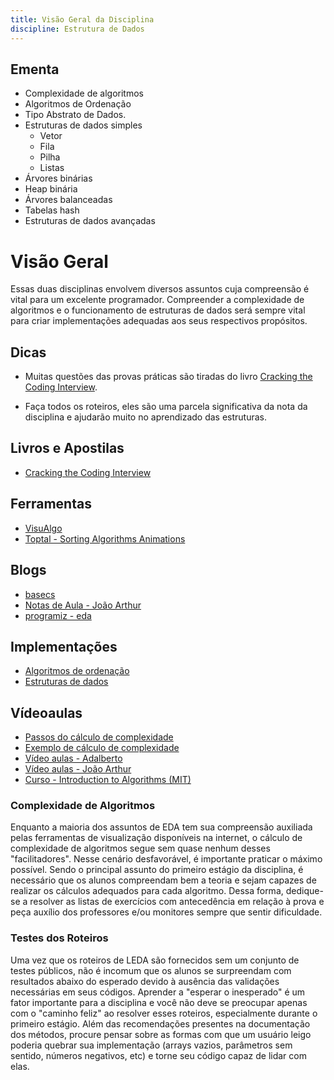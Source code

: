 ```yaml
---
title: Visão Geral da Disciplina
discipline: Estrutura de Dados
---
```


## Ementa

- Complexidade de algoritmos
- Algoritmos de Ordenação
- Tipo Abstrato de Dados.
- Estruturas de dados simples
    - Vetor 
    - Fila 
    - Pilha 
    - Listas
- Árvores binárias
- Heap binária
- Árvores balanceadas
- Tabelas hash
- Estruturas de dados avançadas

# Visão Geral

Essas duas disciplinas envolvem diversos assuntos cuja compreensão é vital para um excelente programador. Compreender a complexidade de algoritmos e o funcionamento de estruturas de dados será sempre vital para criar implementações adequadas aos seus respectivos propósitos.

## Dicas

- Muitas questões das provas práticas são tiradas do livro [Cracking the Coding Interview](https://www.pdfdrive.com/cracking-the-coding-interview-e52072841.html).

- Faça todos os roteiros, eles são uma parcela significativa da nota da disciplina e ajudarão muito no aprendizado das estruturas.

## Livros e Apostilas

- [Cracking the Coding Interview](https://www.pdfdrive.com/cracking-the-coding-interview-e52072841.html)

## Ferramentas

- [VisuAlgo](https://visualgo.net/pt)
- [Toptal - Sorting Algorithms Animations](https://www.toptal.com/developers/sorting-algorithms)

## Blogs

- [basecs](https://medium.com/basecs/tagged/data-structures)
- [Notas de Aula - João Arthur](https://joaoarthurbm.github.io/eda/)
- [programiz - eda](https://www.programiz.com/dsa)

## Implementações

- [Algoritmos de ordenação](https://github.com/SpinnelSun/MySortingAlgorithms)
- [Estruturas de dados](https://github.com/SpinnelSun/MyDataStructures)

## Vídeoaulas

- [Passos do cálculo de complexidade](https://www.youtube.com/watch?v=ZfK4hgwVjNI&feature=youtu.be)
- [Exemplo de cálculo de complexidade](https://www.youtube.com/watch?v=2px2axpTqGY)
- [Vídeo aulas - Adalberto](https://www.youtube.com/channel/UCF30m3uqwT6QIiIMJKbKmaQ)
- [Vídeo aulas - João Arthur](https://www.youtube.com/channel/UC4NsU3jarSjsR93NIn4PyPA)
- [Curso - Introduction to Algorithms (MIT)](https://www.youtube.com/playlist?list=PL8B24C31197EC371C)

### Complexidade de Algoritmos
Enquanto a maioria dos assuntos de EDA tem sua compreensão auxiliada pelas ferramentas de visualização disponíveis na internet, o cálculo de complexidade de algoritmos segue sem quase nenhum desses "facilitadores". Nesse cenário desfavorável, é importante praticar o máximo possível. Sendo o principal assunto do primeiro estágio da disciplina, é necessário que os alunos compreendam bem a teoria e sejam capazes de realizar os cálculos adequados para cada algoritmo. Dessa forma, dedique-se a resolver as listas de exercícios com antecedência em relação à prova e peça auxílio dos professores e/ou monitores sempre que sentir dificuldade.

### Testes dos Roteiros
Uma vez que os roteiros de LEDA são fornecidos sem um conjunto de testes públicos, não é incomum que os alunos se surpreendam com resultados abaixo do esperado devido à ausência das validações necessárias em seus códigos. Aprender a "esperar o inesperado" é um fator importante para a disciplina e você não deve se preocupar apenas com o "caminho feliz" ao resolver esses roteiros, especialmente durante o primeiro estágio. Além das recomendações presentes na documentação dos métodos, procure pensar sobre as formas com que um usuário leigo poderia quebrar sua implementação (arrays vazios, parâmetros sem sentido, números negativos, etc) e torne seu código capaz de lidar com elas.